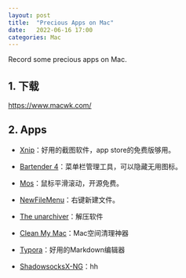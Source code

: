 ```yaml
---
layout: post
title:  "Precious Apps on Mac"
date:   2022-06-16 17:00 
categories: Mac
---
```




Record some precious apps on Mac.

## 1. 下载

https://www.macwk.com/

## 2. Apps

- [Xnip](https://itunes.apple.com/cn/app/xnip/id1221250572?mt=12)：好用的截图软件，app store的免费版够用。

- [Bartender 4](https://www.macwk.com/soft/bartender-4)：菜单栏管理工具，可以隐藏无用图标。

- [Mos](https://mos.caldis.me/)：鼠标平滑滚动，开源免费。

- [NewFileMenu](https://www.macwk.com/soft/new-file-menu)：右键新建文件。

- [The unarchiver](https://itunes.apple.com/us/app/the-unarchiver/id425424353?mt=12)：解压软件

- [Clean My Mac](https://www.macwk.com/soft/cleanmymac-x)：Mac空间清理神器

- [Typora](https://www.macwk.com/soft/typora)：好用的Markdown编辑器

- [ShadowsocksX-NG](https://github.com/shadowsocks/ShadowsocksX-NG/releases)：hh

  

